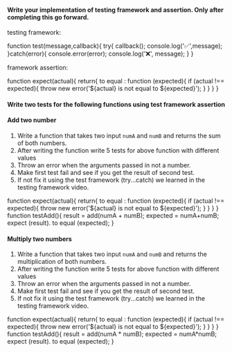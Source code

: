 #### Write your implementation of testing framework and assertion. Only after completing this go forward.
testing framework:

function test(message,callback){
    try{
        callback();
        console.log('✅',message); 
    }catch(error){
        console.error(error);
        console.log('❌', message);
    }
}

framework assertion:

function expect(actual){
    return{
        to equal : function (expected){
            if (actual !== expected){
                throw new error('${actual} is not equal to ${expected}');
            }
        }
    }
}
#### Write two tests for the following functions using test framework assertion

#### Add two number

1. Write a function that takes two input `numA` and `numB` and returns the sum of both numbers.
2. After writing the function write 5 tests for above function with different values
3. Throw an error when the arguments passed in not a number.
4. Make first test fail and see if you get the result of second test.
5. If not fix it using the test framework (try...catch) we learned in the testing framework video.


function expect(actual){
    return{
        to equal : function (expected){
            if (actual !== expected){
                throw new error('${actual} is not equal to ${expected}');
            }
        }
    }
}
function testAdd(){
    result = add(numA + numB);
    expected = numA+numB;
    expect (result). to equal (expected);
}

#### Multiply two numbers

1. Write a function that takes two input `numA` and `numB` and returns the multiplication of both numbers.
2. After writing the function write 5 tests for above function with different values
3. Throw an error when the arguments passed in not a number.
4. Make first test fail and see if you get the result of second test.
5. If not fix it using the test framework (try...catch) we learned in the testing framework video.

function expect(actual){
    return{
        to equal : function (expected){
            if (actual !== expected){
                throw new error('${actual} is not equal to ${expected}');
            }
        }
    }
}
function testAdd(){
    result = add(numA * numB);
    expected = numA*numB;
    expect (result). to equal (expected);
}